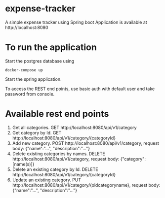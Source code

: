 # expense-tracker
A simple expense tracker using Spring boot
Application is available at http://localhost:8080

# To run the application
Start the postgres database using
```
docker-compose up
```
Start the spring application.

To access the REST end points, use basic auth with default user and take password from console.

# Available rest end points
1. Get all categories. GET http://localhost:8080/api/v1/category
2. Get category by Id. GET http://localhost:8080/api/v1/category/{categoryId}
3. Add new category. POST http://localhost:8080/api/v1/category, request body: {"name":"...", "description":"..."}
4. Delete existing categories by names. DELETE http://localhost:8080/api/v1/category, request body: {"category":[name(s)]}
5. Delete an existing category by Id. DELETE http://localhost:8080/api/v1/category/{categoryId}
6. Update an existing category. PUT http://localhost:8080/api/v1/category/{oldcategoryname}, request body: {"name":"...", "description":"..."}
